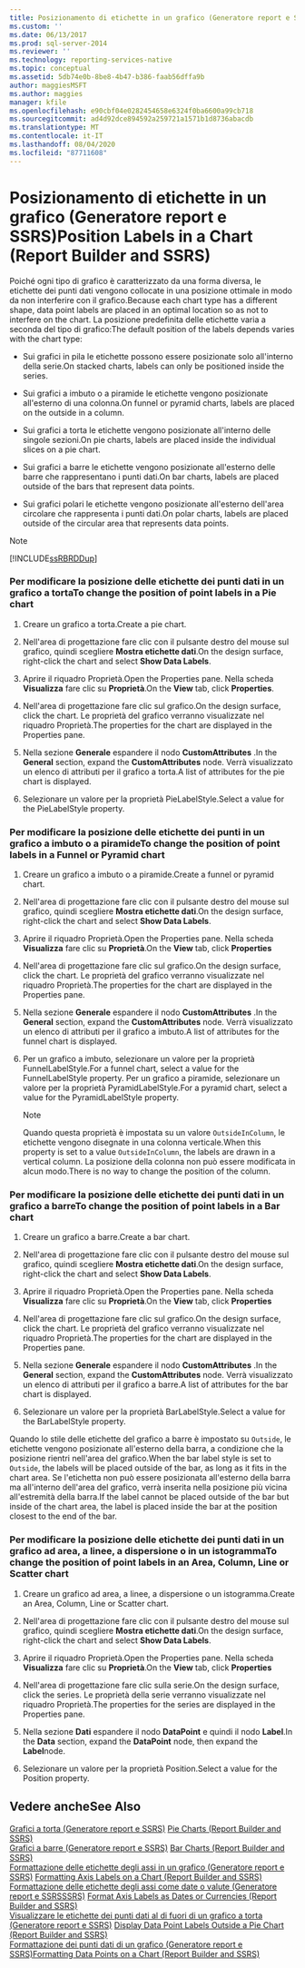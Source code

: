```yaml
---
title: Posizionamento di etichette in un grafico (Generatore report e SSRS) | Microsoft Docs
ms.custom: ''
ms.date: 06/13/2017
ms.prod: sql-server-2014
ms.reviewer: ''
ms.technology: reporting-services-native
ms.topic: conceptual
ms.assetid: 5db74e0b-8be8-4b47-b386-faab56dffa9b
author: maggiesMSFT
ms.author: maggies
manager: kfile
ms.openlocfilehash: e90cbf04e0282454658e6324f0ba6600a99cb718
ms.sourcegitcommit: ad4d92dce894592a259721a1571b1d8736abacdb
ms.translationtype: MT
ms.contentlocale: it-IT
ms.lasthandoff: 08/04/2020
ms.locfileid: "87711608"
---
```

# <a name="position-labels-in-a-chart-report-builder-and-ssrs"></a><span data-ttu-id="de6a2-102">Posizionamento di etichette in un grafico (Generatore report e SSRS)</span><span class="sxs-lookup"><span data-stu-id="de6a2-102">Position Labels in a Chart (Report Builder and SSRS)</span></span>
  <span data-ttu-id="de6a2-103">Poiché ogni tipo di grafico è caratterizzato da una forma diversa, le etichette dei punti dati vengono collocate in una posizione ottimale in modo da non interferire con il grafico.</span><span class="sxs-lookup"><span data-stu-id="de6a2-103">Because each chart type has a different shape, data point labels are placed in an optimal location so as not to interfere on the chart.</span></span> <span data-ttu-id="de6a2-104">La posizione predefinita delle etichette varia a seconda del tipo di grafico:</span><span class="sxs-lookup"><span data-stu-id="de6a2-104">The default position of the labels depends varies with the chart type:</span></span>  
  
-   <span data-ttu-id="de6a2-105">Sui grafici in pila le etichette possono essere posizionate solo all'interno della serie.</span><span class="sxs-lookup"><span data-stu-id="de6a2-105">On stacked charts, labels can only be positioned inside the series.</span></span>  
  
-   <span data-ttu-id="de6a2-106">Sui grafici a imbuto o a piramide le etichette vengono posizionate all'esterno di una colonna.</span><span class="sxs-lookup"><span data-stu-id="de6a2-106">On funnel or pyramid charts, labels are placed on the outside in a column.</span></span>  
  
-   <span data-ttu-id="de6a2-107">Sui grafici a torta le etichette vengono posizionate all'interno delle singole sezioni.</span><span class="sxs-lookup"><span data-stu-id="de6a2-107">On pie charts, labels are placed inside the individual slices on a pie chart.</span></span>  
  
-   <span data-ttu-id="de6a2-108">Sui grafici a barre le etichette vengono posizionate all'esterno delle barre che rappresentano i punti dati.</span><span class="sxs-lookup"><span data-stu-id="de6a2-108">On bar charts, labels are placed outside of the bars that represent data points.</span></span>  
  
-   <span data-ttu-id="de6a2-109">Sui grafici polari le etichette vengono posizionate all'esterno dell'area circolare che rappresenta i punti dati.</span><span class="sxs-lookup"><span data-stu-id="de6a2-109">On polar charts, labels are placed outside of the circular area that represents data points.</span></span>  
  
> [!NOTE]  
>  [!INCLUDE[ssRBRDDup](../../includes/ssrbrddup-md.md)]  
  
### <a name="to-change-the-position-of-point-labels-in-a-pie-chart"></a><span data-ttu-id="de6a2-110">Per modificare la posizione delle etichette dei punti dati in un grafico a torta</span><span class="sxs-lookup"><span data-stu-id="de6a2-110">To change the position of point labels in a Pie chart</span></span>  
  
1.  <span data-ttu-id="de6a2-111">Creare un grafico a torta.</span><span class="sxs-lookup"><span data-stu-id="de6a2-111">Create a pie chart.</span></span>  
  
2.  <span data-ttu-id="de6a2-112">Nell'area di progettazione fare clic con il pulsante destro del mouse sul grafico, quindi scegliere **Mostra etichette dati**.</span><span class="sxs-lookup"><span data-stu-id="de6a2-112">On the design surface, right-click the chart and select **Show Data Labels**.</span></span>  
  
3.  <span data-ttu-id="de6a2-113">Aprire il riquadro Proprietà.</span><span class="sxs-lookup"><span data-stu-id="de6a2-113">Open the Properties pane.</span></span> <span data-ttu-id="de6a2-114">Nella scheda **Visualizza** fare clic su **Proprietà**.</span><span class="sxs-lookup"><span data-stu-id="de6a2-114">On the **View** tab, click **Properties**.</span></span>  
  
4.  <span data-ttu-id="de6a2-115">Nell'area di progettazione fare clic sul grafico.</span><span class="sxs-lookup"><span data-stu-id="de6a2-115">On the design surface, click the chart.</span></span> <span data-ttu-id="de6a2-116">Le proprietà del grafico verranno visualizzate nel riquadro Proprietà.</span><span class="sxs-lookup"><span data-stu-id="de6a2-116">The properties for the chart are displayed in the Properties pane.</span></span>  
  
5.  <span data-ttu-id="de6a2-117">Nella sezione **Generale** espandere il nodo **CustomAttributes** .</span><span class="sxs-lookup"><span data-stu-id="de6a2-117">In the **General** section, expand the **CustomAttributes** node.</span></span> <span data-ttu-id="de6a2-118">Verrà visualizzato un elenco di attributi per il grafico a torta.</span><span class="sxs-lookup"><span data-stu-id="de6a2-118">A list of attributes for the pie chart is displayed.</span></span>  
  
6.  <span data-ttu-id="de6a2-119">Selezionare un valore per la proprietà PieLabelStyle.</span><span class="sxs-lookup"><span data-stu-id="de6a2-119">Select a value for the PieLabelStyle property.</span></span>  
  
### <a name="to-change-the-position-of-point-labels-in-a-funnel-or-pyramid-chart"></a><span data-ttu-id="de6a2-120">Per modificare la posizione delle etichette dei punti in un grafico a imbuto o a piramide</span><span class="sxs-lookup"><span data-stu-id="de6a2-120">To change the position of point labels in a Funnel or Pyramid chart</span></span>  
  
1.  <span data-ttu-id="de6a2-121">Creare un grafico a imbuto o a piramide.</span><span class="sxs-lookup"><span data-stu-id="de6a2-121">Create a funnel or pyramid chart.</span></span>  
  
2.  <span data-ttu-id="de6a2-122">Nell'area di progettazione fare clic con il pulsante destro del mouse sul grafico, quindi scegliere **Mostra etichette dati**.</span><span class="sxs-lookup"><span data-stu-id="de6a2-122">On the design surface, right-click the chart and select **Show Data Labels**.</span></span>  
  
3.  <span data-ttu-id="de6a2-123">Aprire il riquadro Proprietà.</span><span class="sxs-lookup"><span data-stu-id="de6a2-123">Open the Properties pane.</span></span> <span data-ttu-id="de6a2-124">Nella scheda **Visualizza** fare clic su **Proprietà**.</span><span class="sxs-lookup"><span data-stu-id="de6a2-124">On the **View** tab, click **Properties**</span></span>  
  
4.  <span data-ttu-id="de6a2-125">Nell'area di progettazione fare clic sul grafico.</span><span class="sxs-lookup"><span data-stu-id="de6a2-125">On the design surface, click the chart.</span></span> <span data-ttu-id="de6a2-126">Le proprietà del grafico verranno visualizzate nel riquadro Proprietà.</span><span class="sxs-lookup"><span data-stu-id="de6a2-126">The properties for the chart are displayed in the Properties pane.</span></span>  
  
5.  <span data-ttu-id="de6a2-127">Nella sezione **Generale** espandere il nodo **CustomAttributes** .</span><span class="sxs-lookup"><span data-stu-id="de6a2-127">In the **General** section, expand the **CustomAttributes** node.</span></span> <span data-ttu-id="de6a2-128">Verrà visualizzato un elenco di attributi per il grafico a imbuto.</span><span class="sxs-lookup"><span data-stu-id="de6a2-128">A list of attributes for the funnel chart is displayed.</span></span>  
  
6.  <span data-ttu-id="de6a2-129">Per un grafico a imbuto, selezionare un valore per la proprietà FunnelLabelStyle.</span><span class="sxs-lookup"><span data-stu-id="de6a2-129">For a funnel chart, select a value for the FunnelLabelStyle property.</span></span> <span data-ttu-id="de6a2-130">Per un grafico a piramide, selezionare un valore per la proprietà PyramidLabelStyle.</span><span class="sxs-lookup"><span data-stu-id="de6a2-130">For a pyramid chart, select a value for the PyramidLabelStyle property.</span></span>  
  
    > [!NOTE]  
    >  <span data-ttu-id="de6a2-131">Quando questa proprietà è impostata su un valore `OutsideInColumn`, le etichette vengono disegnate in una colonna verticale.</span><span class="sxs-lookup"><span data-stu-id="de6a2-131">When this property is set to a value `OutsideInColumn`, the labels are drawn in a vertical column.</span></span> <span data-ttu-id="de6a2-132">La posizione della colonna non può essere modificata in alcun modo.</span><span class="sxs-lookup"><span data-stu-id="de6a2-132">There is no way to change the position of the column.</span></span>  
  
### <a name="to-change-the-position-of-point-labels-in-a-bar-chart"></a><span data-ttu-id="de6a2-133">Per modificare la posizione delle etichette dei punti dati in un grafico a barre</span><span class="sxs-lookup"><span data-stu-id="de6a2-133">To change the position of point labels in a Bar chart</span></span>  
  
1.  <span data-ttu-id="de6a2-134">Creare un grafico a barre.</span><span class="sxs-lookup"><span data-stu-id="de6a2-134">Create a bar chart.</span></span>  
  
2.  <span data-ttu-id="de6a2-135">Nell'area di progettazione fare clic con il pulsante destro del mouse sul grafico, quindi scegliere **Mostra etichette dati**.</span><span class="sxs-lookup"><span data-stu-id="de6a2-135">On the design surface, right-click the chart and select **Show Data Labels**.</span></span>  
  
3.  <span data-ttu-id="de6a2-136">Aprire il riquadro Proprietà.</span><span class="sxs-lookup"><span data-stu-id="de6a2-136">Open the Properties pane.</span></span> <span data-ttu-id="de6a2-137">Nella scheda **Visualizza** fare clic su **Proprietà**.</span><span class="sxs-lookup"><span data-stu-id="de6a2-137">On the **View** tab, click **Properties**</span></span>  
  
4.  <span data-ttu-id="de6a2-138">Nell'area di progettazione fare clic sul grafico.</span><span class="sxs-lookup"><span data-stu-id="de6a2-138">On the design surface, click the chart.</span></span> <span data-ttu-id="de6a2-139">Le proprietà del grafico verranno visualizzate nel riquadro Proprietà.</span><span class="sxs-lookup"><span data-stu-id="de6a2-139">The properties for the chart are displayed in the Properties pane.</span></span>  
  
5.  <span data-ttu-id="de6a2-140">Nella sezione **Generale** espandere il nodo **CustomAttributes** .</span><span class="sxs-lookup"><span data-stu-id="de6a2-140">In the **General** section, expand the **CustomAttributes** node.</span></span> <span data-ttu-id="de6a2-141">Verrà visualizzato un elenco di attributi per il grafico a barre.</span><span class="sxs-lookup"><span data-stu-id="de6a2-141">A list of attributes for the bar chart is displayed.</span></span>  
  
6.  <span data-ttu-id="de6a2-142">Selezionare un valore per la proprietà BarLabelStyle.</span><span class="sxs-lookup"><span data-stu-id="de6a2-142">Select a value for the BarLabelStyle property.</span></span>  
  
 <span data-ttu-id="de6a2-143">Quando lo stile delle etichette del grafico a barre è impostato su `Outside`, le etichette vengono posizionate all'esterno della barra, a condizione che la posizione rientri nell'area del grafico.</span><span class="sxs-lookup"><span data-stu-id="de6a2-143">When the bar label style is set to `Outside`, the labels will be placed outside of the bar, as long as it fits in the chart area.</span></span> <span data-ttu-id="de6a2-144">Se l'etichetta non può essere posizionata all'esterno della barra ma all'interno dell'area del grafico, verrà inserita nella posizione più vicina all'estremità della barra.</span><span class="sxs-lookup"><span data-stu-id="de6a2-144">If the label cannot be placed outside of the bar but inside of the chart area, the label is placed inside the bar at the position closest to the end of the bar.</span></span>  
  
### <a name="to-change-the-position-of-point-labels-in-an-area-column-line-or-scatter-chart"></a><span data-ttu-id="de6a2-145">Per modificare la posizione delle etichette dei punti dati in un grafico ad area, a linee, a dispersione o in un istogramma</span><span class="sxs-lookup"><span data-stu-id="de6a2-145">To change the position of point labels in an Area, Column, Line or Scatter chart</span></span>  
  
1.  <span data-ttu-id="de6a2-146">Creare un grafico ad area, a linee, a dispersione o un istogramma.</span><span class="sxs-lookup"><span data-stu-id="de6a2-146">Create an Area, Column, Line or Scatter chart.</span></span>  
  
2.  <span data-ttu-id="de6a2-147">Nell'area di progettazione fare clic con il pulsante destro del mouse sul grafico, quindi scegliere **Mostra etichette dati**.</span><span class="sxs-lookup"><span data-stu-id="de6a2-147">On the design surface, right-click the chart and select **Show Data Labels**.</span></span>  
  
3.  <span data-ttu-id="de6a2-148">Aprire il riquadro Proprietà.</span><span class="sxs-lookup"><span data-stu-id="de6a2-148">Open the Properties pane.</span></span> <span data-ttu-id="de6a2-149">Nella scheda **Visualizza** fare clic su **Proprietà**.</span><span class="sxs-lookup"><span data-stu-id="de6a2-149">On the **View** tab, click **Properties**</span></span>  
  
4.  <span data-ttu-id="de6a2-150">Nell'area di progettazione fare clic sulla serie.</span><span class="sxs-lookup"><span data-stu-id="de6a2-150">On the design surface, click the series.</span></span> <span data-ttu-id="de6a2-151">Le proprietà della serie verranno visualizzate nel riquadro Proprietà.</span><span class="sxs-lookup"><span data-stu-id="de6a2-151">The properties for the series are displayed in the Properties pane.</span></span>  
  
5.  <span data-ttu-id="de6a2-152">Nella sezione **Dati** espandere il nodo **DataPoint** e quindi il nodo **Label**.</span><span class="sxs-lookup"><span data-stu-id="de6a2-152">In the **Data** section, expand the **DataPoint** node, then expand the **Label**node.</span></span>  
  
6.  <span data-ttu-id="de6a2-153">Selezionare un valore per la proprietà Position.</span><span class="sxs-lookup"><span data-stu-id="de6a2-153">Select a value for the Position property.</span></span>  
  
## <a name="see-also"></a><span data-ttu-id="de6a2-154">Vedere anche</span><span class="sxs-lookup"><span data-stu-id="de6a2-154">See Also</span></span>  
 <span data-ttu-id="de6a2-155">[Grafici a torta &#40;Generatore report e SSRS&#41;](charts-report-builder-and-ssrs.md) </span><span class="sxs-lookup"><span data-stu-id="de6a2-155">[Pie Charts &#40;Report Builder and SSRS&#41;](charts-report-builder-and-ssrs.md) </span></span>  
 <span data-ttu-id="de6a2-156">[Grafici a barre &#40;Generatore report e SSRS&#41;](bar-charts-report-builder-and-ssrs.md) </span><span class="sxs-lookup"><span data-stu-id="de6a2-156">[Bar Charts &#40;Report Builder and SSRS&#41;](bar-charts-report-builder-and-ssrs.md) </span></span>  
 <span data-ttu-id="de6a2-157">[Formattazione delle etichette degli assi in un grafico &#40;Generatore report e SSRS&#41;](formatting-axis-labels-on-a-chart-report-builder-and-ssrs.md) </span><span class="sxs-lookup"><span data-stu-id="de6a2-157">[Formatting Axis Labels on a Chart &#40;Report Builder and SSRS&#41;](formatting-axis-labels-on-a-chart-report-builder-and-ssrs.md) </span></span>  
 <span data-ttu-id="de6a2-158">[Formattazione delle etichette degli assi come date o valute &#40;Generatore report e SSRSSSRS&#41;](format-axis-labels-as-dates-or-currencies-report-builder-and-ssrs.md) </span><span class="sxs-lookup"><span data-stu-id="de6a2-158">[Format Axis Labels as Dates or Currencies &#40;Report Builder and SSRS&#41;](format-axis-labels-as-dates-or-currencies-report-builder-and-ssrs.md) </span></span>  
 <span data-ttu-id="de6a2-159">[Visualizzare le etichette dei punti dati al di fuori di un grafico a torta &#40;Generatore report e SSRS&#41;](display-data-point-labels-outside-a-pie-chart-report-builder-and-ssrs.md) </span><span class="sxs-lookup"><span data-stu-id="de6a2-159">[Display Data Point Labels Outside a Pie Chart &#40;Report Builder and SSRS&#41;](display-data-point-labels-outside-a-pie-chart-report-builder-and-ssrs.md) </span></span>  
 [<span data-ttu-id="de6a2-160">Formattazione dei punti dati di un grafico &#40;Generatore report e SSRS&#41;</span><span class="sxs-lookup"><span data-stu-id="de6a2-160">Formatting Data Points on a Chart &#40;Report Builder and SSRS&#41;</span></span>](formatting-data-points-on-a-chart-report-builder-and-ssrs.md)  
  
  
